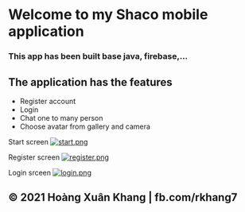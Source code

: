 # Welcome to my Shaco mobile application
### This app has been built base java, firebase,...
## The application has the features

* Register account
* Login
* Chat one to many person
* Choose avatar from gallery and camera

Start screen
[![start.png](https://i.postimg.cc/zfSDxq4R/start.png)](https://postimg.cc/2qyf6Nkz)

Register screen
[![register.png](https://i.postimg.cc/q7TWD4xy/register.png)](https://postimg.cc/Mn9svk4p)

Login srceen
[![login.png](https://i.postimg.cc/L5Jy88pq/login.png)](https://postimg.cc/rRLGhczc)


## © 2021 Hoàng Xuân Khang  | fb.com/rkhang7
